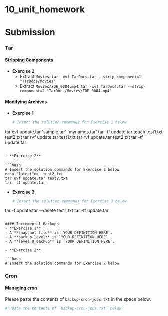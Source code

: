 # 10_unit_homework
# Submission

### Tar
#### Stripping Components
- **Exercise 2**
  - Extract `Movies`: `tar -xvf TarDocs.tar --strip-component=1 "TarDocs/Movies"`
  - Extract `Movies/ZOE_0004.mp4`: `tar -xvf TarDocs.tar --strip-component=2 "TarDocs/Movies/ZOE_0004.mp4"`

#### Modifying Archives
- **Exercise 1**

  ```bash
  # Insert the solution commands for Exercise 1 below
tar cvf update.tar 'sample.tar' 'mynames.tar'
tar -tf update.tar
touch test1.txt test2.txt
tar rvf update.tar test1.txt
tar rvf update.tar test2.txt
tar -tf update.tar


  ```

- **Exercise 2**

  ```bash
  # Insert the solution commands for Exercise 2 below
echo "latest">>  test2.txt
tar uvf update.tar test2.txt
tar -tf update.tar

  ```

- **Exercise 3**

  ```bash
  # Insert the solution commands for Exercise 3 below
tar -f update.tar --delete test1.txt
tar -tf update.tar
   ```

#### Incremental Backups
- **Exercise 1**
  - A **snapshot file** is `YOUR DEFINITION HERE`.
  - A **backup level** is `YOUR DEFINITION HERE`.
  - A **level 0 backup** is `YOUR DEFINITION HERE`.

- **Exercise 2**

  ```bash
  # Insert the solution commands for Exercise 2 below
  ```

### Cron
#### Managing cron
Please paste the contents of `backup-cron-jobs.txt` in the space below.

  ```bash
  # Paste the contents of `backup-cron-jobs.txt` below
  ```
